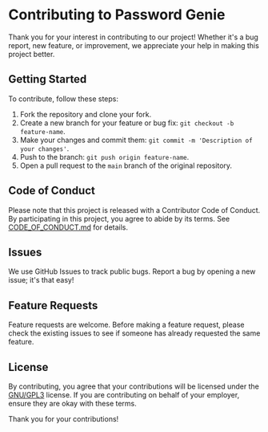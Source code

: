 # Contributing to Password Genie

Thank you for your interest in contributing to our project! Whether it's a bug report, new feature, or improvement, we appreciate your help in making this project better.

## Getting Started

To contribute, follow these steps:

1. Fork the repository and clone your fork.
2. Create a new branch for your feature or bug fix: `git checkout -b feature-name`.
3. Make your changes and commit them: `git commit -m 'Description of your changes'`.
4. Push to the branch: `git push origin feature-name`.
5. Open a pull request to the `main` branch of the original repository.

## Code of Conduct

Please note that this project is released with a Contributor Code of Conduct. By participating in this project, you agree to abide by its terms. See [CODE_OF_CONDUCT.md](CODE_OF_CONDUCT.md) for details.

## Issues

We use GitHub Issues to track public bugs. Report a bug by opening a new issue; it's that easy!

## Feature Requests

Feature requests are welcome. Before making a feature request, please check the existing issues to see if someone has already requested the same feature.

## License

By contributing, you agree that your contributions will be licensed under the [GNU/GPL3](LICENSE) license. If you are contributing on behalf of your employer, ensure they are okay with these terms.

Thank you for your contributions!
